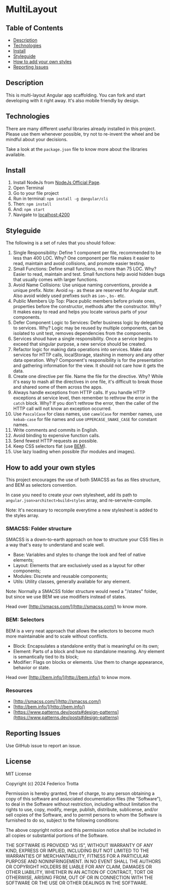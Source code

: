 # MultiLayout

## Table of Contents

* [Description](#description)
* [Technologies](#technologies)
* [Install](#terminal-commands)
* [Styleguide](#styleguide)
* [How to add your own styles](#how-to-add-your-own-styles)
* [Reporting Issues](#reporting-issues)

## Description

This is multi-layout Angular app scaffolding.
You can fork and start developing with it right away.
It's also mobile friendly by design.

## Technologies

There are many different useful libraries already installed in this project.
Please use them whenever possible, try not to re-invent the wheel and be mindful about your decisions.

Take a look at the ```package.json``` file to know more about the libraries available.

## Install

1. Install NodeJs from [NodeJs Official Page](https://nodejs.org/en).
2. Open Terminal
3. Go to your file project
4. Run in terminal: ```npm install -g @angular/cli```
5. Then: ```npm install```
6. And: ```npm start```
7. Navigate to [localhost:4200](localhost:4200)

## Styleguide

The following is a set of rules that you should follow:

1. Single Responsibility: Define 1 component per file, recommended to be less than 400 LOC.
Why? One component per file makes it easier to read, maintain and avoid collisions, and promote easier testing.
2. Small Functions: Define small functions, no more than 75 LOC.
Why? Easier to read, maintain and test. Small functions help avoid hidden bugs that usually comes with larger functions.
3. Avoid Name Collisions: Use unique naming conventions, provide a unique prefix.
Note: Avoid `ng-` as these are reserved for Angular stuff. Also avoid widely used prefixes such as `ion-`, `bs-` etc.
4. Public Members Up Top: Place public members before private ones, properties before the constructor, methods after the constructor.
Why? It makes easy to read and helps you locate various parts of your components.
5. Defer Component Logic to Services: Defer business logic by delegating to services.
Why? Logic may be reused by multiple components, can be isolated to unit test, removes dependencies from the components.
6. Services shoud have a single responsibility. Once a service begins to exceed that singular purpose, a new service should be created.
7. Refactor logic for making data operations into services. Make data services for HTTP calls, localStorage, stashing in memory and any other data operation.
Why? Component's responsibility is for the presentation and gathering information for the view. It should not care how it gets the data.
8. Create one directive per file. Name the file for the directive.
Why? While it's easy to mash all the directives in one file, it's difficult to break those and shared some of them across the apps.
9. Always handle exceptions from HTTP calls. If you handle HTTP exceptions at service level, then remember to rethrow the error in the `catch` block.
Why? If you don't rethrow the error, then the caller of the HTTP call will not know an exception occurred.
10. Use `PascalCase` for class names, use `camelCase` for member names, use `kebab-case` for file names and use `UPPERCASE_SNAKE_CASE` for constant names.
11. Write comments and commits in English.
12. Avoid binding to expensive function calls.
13. Send fewest HTTP requests as possible.
14. Keep CSS selectors flat (use [BEM](https://getbem.com/)).
15. Use lazy loading when possible (for modules and images).

## How to add your own styles

This project encourages the use of both SMACSS as fas as files structure, and BEM as selectors convention.

In case you need to create your own stylesheet, add its path to ```angular.json>architect>build>styles``` array, and re-serve/re-compile.

Note: It's necessary to recompile everytime a new stylesheet is added to the styles array.

### SMACSS: Folder structure

SMACSS is a down-to-earth approach on how to structure your CSS files in a way that's easy to understand and scale well.

* Base: Variables and styles to change the look and feel of native elements;
* Layout: Elements that are exclusively used as a layout for other components;
* Modules: Discrete and reusable components;
* Utils: Utility classes, generally available for any element.

Note: Normally a SMACSS folder structure would need a "/states" folder, but since we use BEM we use modifiers instead of states.

Head over [http://smacss.com/](http://smacss.com/) to know more.

### BEM: Selectors

BEM is a very neat approach that allows the selectors to become much more maintainable and to scale without conflicts.

* Block: Encapsulates a standalone entity that is meaningful on its own;
* Element: Parts of a block and have no standalone meaning. Any element is semantically tied to its block;
* Modifier: Flags on blocks or elements. Use them to change appearance, behavior or state.

Head over [http://bem.info/](http://bem.info/) to know more.

### Resources

* [http://smacss.com/](http://smacss.com/)
* [http://bem.info/](http://bem.info/)
* [https://www.patterns.dev/posts#design-patterns](https://www.patterns.dev/posts#design-patterns)

## Reporting Issues

Use GitHub issue to report an issue.


## License

MIT License

Copyright (c) 2024 Federico Trotta

Permission is hereby granted, free of charge, to any person obtaining a copy
of this software and associated documentation files (the "Software"), to deal
in the Software without restriction, including without limitation the rights
to use, copy, modify, merge, publish, distribute, sublicense, and/or sell
copies of the Software, and to permit persons to whom the Software is
furnished to do so, subject to the following conditions:

The above copyright notice and this permission notice shall be included in all
copies or substantial portions of the Software.

THE SOFTWARE IS PROVIDED "AS IS", WITHOUT WARRANTY OF ANY KIND, EXPRESS OR
IMPLIED, INCLUDING BUT NOT LIMITED TO THE WARRANTIES OF MERCHANTABILITY,
FITNESS FOR A PARTICULAR PURPOSE AND NONINFRINGEMENT. IN NO EVENT SHALL THE
AUTHORS OR COPYRIGHT HOLDERS BE LIABLE FOR ANY CLAIM, DAMAGES OR OTHER
LIABILITY, WHETHER IN AN ACTION OF CONTRACT, TORT OR OTHERWISE, ARISING FROM,
OUT OF OR IN CONNECTION WITH THE SOFTWARE OR THE USE OR OTHER DEALINGS IN THE
SOFTWARE.